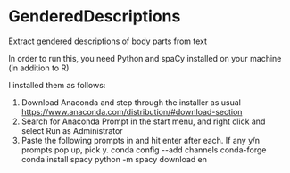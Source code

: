 # GenderedDescriptions
Extract gendered descriptions of body parts from text

In order to run this, you need Python and spaCy installed on your machine (in addition to R) 

I installed them as follows:
1. Download Anaconda and step through the installer as usual
https://www.anaconda.com/distribution/#download-section
2. Search for Anaconda Prompt in the start menu, and right click and select Run as Administrator
3. Paste the following prompts in and hit enter after each. If any y/n prompts pop up, pick y.
conda config --add channels conda-forge
conda install spacy
python -m spacy download en

